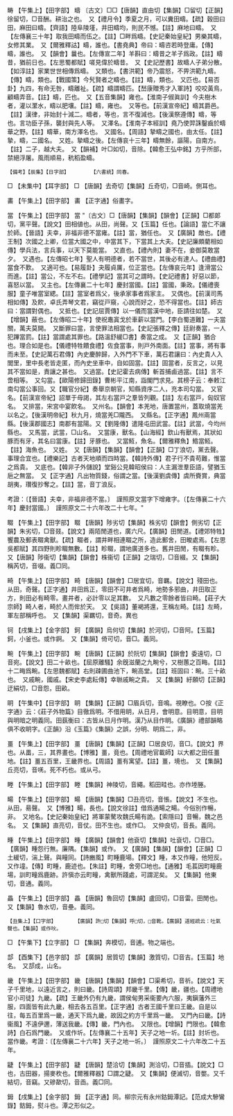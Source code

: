<!-- { "loadSidebar": true } -->
畴	【午集上】【田字部】	疇	〔古文〕□□【唐韻】直由切【集韻】□留切【正韻】徐留切，□音酬。耕治之也。　又【禮月令】季夏之月，可以糞田疇。【疏】穀田曰田，麻田曰疇。【齊語】陸阜陵墐，井田疇均，則民不憾。【註】麻地曰疇。　又【左傳襄三十年】取我田疇而伍之。【註】□畔爲疇。【史記秦始皇紀】男樂其疇，女修其業。　又【爾雅釋詁】疇，誰也。【書堯典】帝曰：疇咨若時登庸。【傳】疇，誰也。　又【韻會】曩也。【左傳宣二年】羊斟曰：疇昔之羊子爲政。【註】疇昔，猶前日也。【左思蜀都賦】嗟見偉於疇昔。　又【史記歷書】故疇人子弟分散。【如淳註】家業世世相傳爲疇。　又類也。【書洪範】帝乃震怒，不畀洪範九疇。【傳】疇，類也。【戰國策】今髠賢者之疇也。【註】疇，類也。　又匹也。【易否卦】九四，有命无咎，疇離祉。【疏】疇謂疇匹。【嵆康贈秀才入軍詩】咬咬黃鳥，顧疇弄音。【註】疇，匹也。　又【五音集韻】雍也。【淮南子俶眞訓】今夫樹木者，灌以瀿水，疇以肥壤。【註】疇，雍也。　又等也。【前漢宣帝紀】疇其爵邑。【註】漢律，非始封十減二。疇者，等也，言不復減也。【後漢祭遵傳】疇，等也。言功臣子孫，襲封與先人等。　又澤名。【淮南子本經訓】堯乃使羿誅鑿齒於疇華之野。【註】疇華，南方澤名也。　又國名。【周語】摯疇之國也，由太任。【註】摯，疇，二國名。　又姓。摯疇之後。【左傳哀十三年】疇無餘，謳陽，自南方。【註】二子，越大夫。　又【韻補】叶□如切，音除。【韓愈王弘中銘】方乎所部，禁絕浮屠。風雨順易，秔稻盈疇。

	【備考】【辰集】【日字部】		【六書統】同春。

□	【未集中】【耳字部】	□	【唐韻】去奇切【集韻】丘奇切，□音崎。側耳也。

畵	【午集上】【田字部】	畵	【正字通】俗畫字。

當	【午集上】【田字部】	當	"〔古文〕□【唐韻】【集韻】【韻會】【正韻】□都郞切，黨平聲。【說文】田相値也。从田，尚聲。又【玉篇】任也。【論語】當仁不讓於師。【晉語】夫幸，非福非德不當雍。【註】當，猶任也。　又【廣韻】敵也。【禮王制】次國之上卿，位當大國之中，中當其下，下當其上大夫。【史記廉頗藺相如傳】學兵法，言兵事，以天下莫能當。　又直也。【禮內則】妻不在，妾御莫敢當夕。　又遇也。【左傳昭七年】聖人有明德者，若不當世，其後必有達人。【禮曲禮】當食不歎。　又適可也。【易履卦】夬履貞厲，位正當也。【左傳哀元年】逢滑當公而進。【註】當公，不左不右。【禮學記】當其可之謂時。【史記禮書】好惡以節，喜怒以當。　又主也。【左傳襄二十七年】慶封當國。【註】當國，秉政。【儀禮喪服】童子唯當室緦。【註】當室者爲父，後承家事者爲家主。　又偶也。【前漢司馬相如傳】及飮，卓氏弄琴文君，竊從戸窺，心說而好之，恐不得當也。【註】師古曰：當謂對偶也。　又抵也。【史記屈賈傳】以一儀而當漢中地，臣請往如楚。　又【增韻】蔽也。【左傳昭二十年】使祝鼃寘戈於車薪以當門。【李白蜀道難】一夫當關，萬夫莫開。　又斷罪曰當，言使罪法相當也。【史記張釋之傳】廷尉奏當，一人犯蹕當罰。【註】當謂處其罪也。【路溫舒緩□書】奏當之成。　又【正韻】猶合也。理合如是也。【儀禮特牲饋食禮】佐食當事，則戸外南面。【註】當事，將有事而未至。【史記萬石君傳】內史慶醉歸，入外門不下車，萬石君讓曰：內史貴人入閭里，里中長老皆走匿，而內史坐車中，自如固當。【註】固當者，反言之，以見其不當如是，責讓之甚也。　又過當。【史記霍去病傳】斬首捕鹵過當。【註】言不啻相等。　又勾當。【歐陽修歸田錄】曹彬平江南，詣閣門求見。其榜子云：奉敕江南勾當公事回。又【職官分紀】奏舉京朝官，知縣資序二人，充本司勾當。　又官名。【前漢宣帝紀】詔單于毋謁，其左右當戸之羣皆列觀。【註】左右當戸，匈奴官名。　又排當，宋宮中宴飮名。　又州名。【韻會】本羌地，唐置當州，蓋取燒當羌以名之。【後漢明帝紀】秋九月，燒當羌□隴西。　又縣名。【正字通】鳳州兩當縣。【後漢郡國志】南郡有當陽。又【劉隆傳】遣隆屯田武當。【註】武當，今均州縣也。　又馬當，武當，□山名。　又當康，獸名。【山海經】欽山有獸焉，其狀如豚而有牙，其名曰當康。【註】牙豚也。　又當魱，魚名。【爾雅釋魚】鯦當魱。【註】海魚也。　又姓。　又【唐韻】【集韻】【韻會】【正韻】□丁浪切，黨去聲。事理合宜也。【禮樂記】古者天地順而四時當。【韓詩外傳】君子行不貴苟難，惟當之爲貴。　又底也。【韓非子外儲說】堂谿公見韓昭侯曰：人主漏泄羣臣語，譬猶玉巵之無當。　又【正字通】凡出物質錢，俗謂之當。【後漢劉虞傳】虞所賚賞，典當胡夷，瓚復抄奪之。【註】當，音丁浪反。

考證：〔【晉語】夫幸，非福非德不當。〕　謹照原文當字下增雍字。〔【左傳襄二十六年】慶封當國。〕　謹照原文二十六年改二十七年。"

畷	【午集上】【田字部】	畷	【唐韻】陟劣切【集韻】株劣切【韻會】側劣切【正韻】朱劣切，□音叕。【說文】兩陌閒道也，廣六尺。【廣韻】田閒道。【禮郊特牲】饗農及郵表畷禽獸。【疏】畷者，謂井畔相連畷之所，造此郵舍，田畯處焉。【左思吳都賦】其四野則畛畷無數。【註】畛畷，謂地廣道多也。舊井田閒，有畷有畛。　又【唐韻】陟衞切【集韻】【韻會】株衞切【正韻】之瑞切，□音綴。又【集韻】稱芮切，音啜。義□同。

畸	【午集上】【田字部】	畸	【唐韻】【韻會】□居宜切，音羈。【說文】殘田也。从田，奇聲。【正字通】井田爲正，零田不可井者爲畸，地勢多邪曲，井田取正方，則田必有畸零。畫井者，必計零以足其數。　又凡數之零餘者皆曰畸。【莊子大宗師】畸人者，畸於人而侔於天。　又【吳語】董褐將還，王稱左畸。【註】左畸，軍左部稱呼也。　又【集韻】渠羈切，音奇。異也

钶	【戌集上】【金字部】	鈳	【廣韻】烏何切【集韻】於河切，□音阿。【玉篇】鈳，小釜也。或作錒。　又【集韻】倚可切，音□。義同。

畹	【午集上】【田字部】	畹	【唐韻】【正韻】於阮切【集韻】【韻會】委遠切，□音宛。【說文】田二十畝也。【屈原離騷】余旣滋蘭之九畹兮，又樹蕙之百畮。【註】十二畮爲畹。【左思魏都賦】右則疎圃曲池下，畹高堂。【註】班固曰：畹。三十畝也。　又戚畹，國戚。【宋史李處耘傳】幸聮戚畹之貴。　又【集韻】紆願切【正韻】迂絹切，□音怨，田畝。

眀	【午集中】【目字部】	眀	【集韻】【正韻】□眉兵切，音鳴。視瞭也。○按《正字通》云：《莊子外物篇》目徹爲明。不借用眀，从日月，會明意。目明意，目明與明暗之明義同。田蓺衡曰：古皆从日月作明。漢乃从目作眀。《廣韻》禮部韻略俱不收眀字。《正韻》沿《玉篇》《集韻》之誤，分明、眀爲二，非。

畺	【午集上】【田字部】	畺	【唐韻】【集韻】【正韻】□居良切，音□。【說文】界也。从畕，三，其界畫也。【博雅】畺，竟也。【周禮地官載師】以大都之田任畺地。【註】畺五百里，王畿界也。【周語】畺有寓望。【註】畺，境也。　又【集韻】丘亮切，音唴。死不朽也。或从弓。

畻	【午集上】【田字部】	畻	【集韻】神陵切，音繩。稻田畦也。亦作堘塍。

畼	【午集上】【田字部】	畼	【唐韻】【集韻】□丑亮切，音悵。【說文】不生也。从田，昜聲。　又【博雅】畼，長也。【說文徐註】借爲通畼之畼。今俗別作暢，非。　又地名。【史記秦始皇紀】將軍蒙驁攻魏氏畼有詭。【索隱曰】音暢，魏之邑名。　又【集韻】直亮切，音仗。田不生也。或作□。　又仲良切，音長。義同。

畽	【午集上】【田字部】	畽	【廣韻】【韻會】他袞切【集韻】吐袞切，□音□。【廣韻】畽怨行無。廉隅。【集韻】或作。　又【廣韻】【集韻】【韻會】【正韻】□土緩切，湍上聲。與疃同。【詩豳風】町畽鹿場。【釋文】畽，本又作疃，他短反。又作墥。【傳】町畽，鹿迹也。【朱註】町畽，舍旁□地也。【通雅】毛萇因町疃鹿場，訓町疃爲鹿跡。許愼亦云町疃，禽獸所踐處，可謂泥矣。　又【集韻】他東切，音通。義同。

畾	【午集上】【田字部】	畾	【唐韻】魯回切【集韻】盧回切，□音雷。田閒也。　又【集韻】魯水切，音壘。義同。

	【丑集上】【口字部】		【廣韻】許□切【集韻】呼□切，□音靴。【廣韻】道經疏云：吐氣聲也。【集韻】或作吙。

□	【午集下】【立字部】	□	【集韻】奔模切，音逋。物之端也。

郆	【酉集下】【邑字部】	郆	【廣韻】居質切【集韻】激質切，□音吉。【玉篇】地名。　又郆成，山名。

畿	【午集上】【田字部】	畿	【唐韻】【集韻】【韻會】□渠希切，音祈。【說文】天子千里地，以遠近言之，則曰畿。【詩周頌】邦畿千里。【傳】畿，疆也。【周禮地官小司徒】九畿。【疏】王畿外仍有九畿，謂侯甸男采衞要內六服，夷鎭藩外三服，四面皆有此九畿，相去各五百里。【正字通】古者王國千里曰王畿。自是以往，每五百里爲一畿，通天下爲九畿，故因之約方千里爲一畿。　又門內曰畿。【詩衞風】不遠伊邇，薄送我畿。【傳】畿，門內也。　又限也。【增韻】門限也。【韓愈詩】白石爲門畿。　又或作圻。【左傳襄二十五年】天子之地一圻。【註】封圻也。當作畿。考證：〔【左傳襄二十六年】天子之地一圻。〕　謹照原文二十六年改二十五年。 

疀	【午集上】【田字部】	疀	【唐韻】楚洽切【集韻】測洽切，□音插。【說文】□也，古田器，揚麥杴也。【爾雅釋器】□謂之疀。　又【集韻】便滅切，音嫳。又千結切，音竊。又磣歃切，音臿。義□同。

鉧	【戌集上】【金字部】	鉧	【正字通】同。柳宗元有永州鈷鉧潭記。【范成大驂鸞錄】鈷鉧，熨斗也。潭之形似之。

